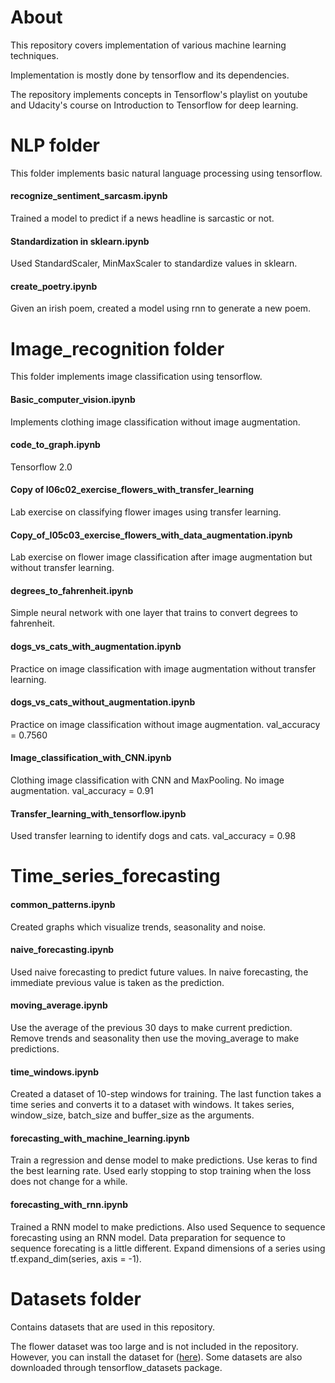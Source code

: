 # About

This repository covers implementation of various machine learning techniques. 

Implementation is mostly done by tensorflow and its dependencies.

The repository implements concepts in Tensorflow's playlist on youtube and Udacity's course on Introduction to Tensorflow for deep learning.



# NLP folder

This folder implements basic natural language processing using tensorflow.
 
#### recognize_sentiment_sarcasm.ipynb

Trained a model to predict if a news headline is sarcastic or not.

#### Standardization in sklearn.ipynb

Used StandardScaler, MinMaxScaler to standardize values in sklearn.

#### create_poetry.ipynb

Given an irish poem, created a model using rnn to generate a new poem.



# Image_recognition folder

This folder implements image classification using tensorflow.

#### Basic_computer_vision.ipynb

Implements clothing image classification without image augmentation.

#### code_to_graph.ipynb

Tensorflow 2.0

#### Copy of l06c02_exercise_flowers_with_transfer_learning

Lab exercise on classifying flower images using transfer learning.

#### Copy_of_l05c03_exercise_flowers_with_data_augmentation.ipynb

Lab exercise on flower image classification after image augmentation but without transfer learning.

#### degrees_to_fahrenheit.ipynb

Simple neural network with one layer that trains to convert degrees to fahrenheit.

#### dogs_vs_cats_with_augmentation.ipynb

Practice on image classification with image augmentation without transfer learning.

#### dogs_vs_cats_without_augmentation.ipynb

Practice on image classification without image augmentation.
val_accuracy = 0.7560

#### Image_classification_with_CNN.ipynb

Clothing image classification with CNN and MaxPooling. No image augmentation.
val_accuracy = 0.91

#### Transfer_learning_with_tensorflow.ipynb

Used transfer learning to identify dogs and cats.
val_accuracy = 0.98


# Time_series_forecasting

#### common_patterns.ipynb

Created graphs which visualize trends, seasonality and noise.

#### naive_forecasting.ipynb

Used naive forecasting to predict future values. In naive forecasting, the immediate previous value is taken as the prediction.

#### moving_average.ipynb

Use the average of the previous 30 days to make current prediction. Remove trends and seasonality then use the moving_average to make predictions.

#### time_windows.ipynb

Created a dataset of 10-step windows for training. The last function takes a time series and converts it to a dataset with windows. It takes series, window_size, batch_size and buffer_size as the arguments.

#### forecasting_with_machine_learning.ipynb

Train a regression and dense model to make predictions. Use keras to find the best learning rate. Used early stopping to stop training when the loss does not change for a while.

#### forecasting_with_rnn.ipynb

Trained a RNN model to make predictions. Also used Sequence to sequence forecasting using an RNN model. Data preparation for sequence to sequence forecating is a little different. Expand dimensions of a series using tf.expand_dim(series, axis = -1).



# Datasets folder

Contains datasets that are used in this repository. 

The flower dataset was too large and is not included in the repository. However, you can install the dataset for ([here](https://s3.amazonaws.com/content.udacity-data.com/nd089/flower_data.tar.gz)). Some datasets are also downloaded through tensorflow_datasets package.

